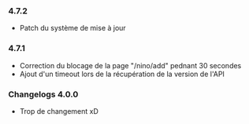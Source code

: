 ### 4.7.2
- Patch du système de mise à jour

### 4.7.1
- Correction du blocage de la page "/nino/add" pednant 30 secondes
- Ajout d'un timeout lors de la récupération de la version de l'API


### Changelogs 4.0.0

- Trop de changement xD










